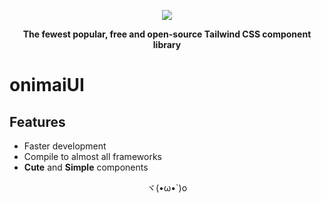 <div align="center">

[![](https://onimai.jp/assets/img/common/logo.png)](https://onimai.jp)

**The fewest popular, free and open-source Tailwind CSS component library**

</div>

# onimaiUI

## Features

- Faster development
- Compile to almost all frameworks
- **Cute** and **Simple** components

<div align="center">
ヾ(•ω•`)o
</div>